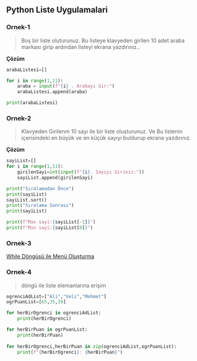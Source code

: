 ## Python Liste Uygulamalari ##

### Ornek-1 ###
> Boş bir liste oluturunuz. Bu listeye klavyeden girilen 10 adet araba markası girip ardından listeyi ekrana yazdırınız..

**Çözüm**

```python
arabaListesi=[]

for i in range(1,11):
    araba = input(f"{i} . Arabayı Gir:")
    arabaListesi.append(araba)

print(arabaListesi)

```
### Ornek-2 ###
> Klavyeden Girilenm 10 sayı ile bir liste oluşturunuz. Ve Bu listenin içerisindeki en büyük ve en küçük sayıyı buldurup ekrana yazdırınız.

**Çözüm**

```python
sayiList=[]
for i in range(1,11):
    girilenSayi=int(input(f"{i}. Sayıyı Giriniz:"))
    sayiList.append(girilenSayi)

print("Sıralamadan Önce")
print(sayiList)
sayiList.sort()
print("Sıralama Sonrası")
print(sayiList)

print(f"Max sayi:{sayiList[-1]}")
print(f"Min sayi:{sayiList[0]}")
```


### Ornek-3 ###
 [While Döngüsü ile Menü Oluşturma](https://github.com/sahinmansuroglu/9ATBA/blob/main/MenuOlusturma.md) 

### Ornek-4 ###
> döngü ile liste elemanlarına erişim

```python
ogrenciAdList=["Ali","Veli","Mehmet"]
ogrPuanList=[65,35,39]

for herBirOgrenci in ogrenciAdList:
    print(herBirOgrenci)

for herBirPuan in ogrPuanList:
    print(herBirPuan)
    
for herBirOgrenci,herBirPuan in zip(ogrenciAdList,ogrPuanList):
    print(f"{herBirOgrenci}: {herBirPuan}")
    
```
